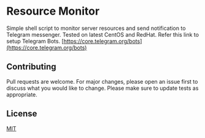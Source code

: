 # Resource Monitor

Simple shell script to monitor server resources and send notification to Telegram messenger. Tested on latest CentOS and RedHat. Refer this link to setup Telegram Bots. [https://core.telegram.org/bots](https://core.telegram.org/bots)

## Contributing
Pull requests are welcome. For major changes, please open an issue first to discuss what you would like to change. Please make sure to update tests as appropriate.

## License
[MIT](https://choosealicense.com/licenses/mit/)